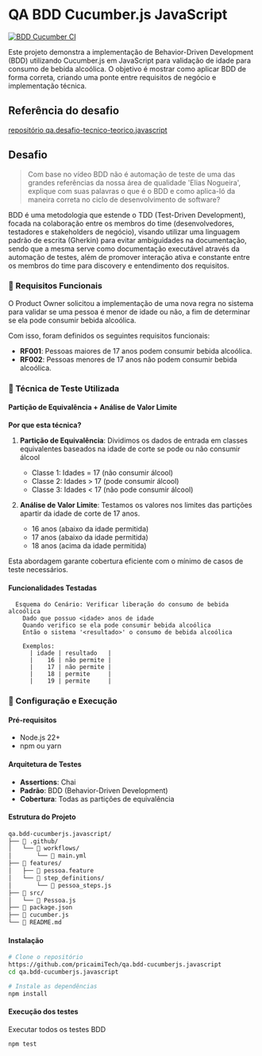 # QA BDD Cucumber.js JavaScript
[![BDD Cucumber CI](https://github.com/pricaimiTech/qa.bdd-cucumberjs.javascript/actions/workflows/main.yml/badge.svg)](https://github.com/pricaimiTech/qa.bdd-cucumberjs.javascript/actions/workflows/main.yml)

Este projeto demonstra a implementação de Behavior-Driven Development (BDD) utilizando Cucumber.js em JavaScript para validação de idade para consumo de bebida alcoólica. O objetivo é mostrar como aplicar BDD de forma correta, criando uma ponte entre requisitos de negócio e implementação técnica.

## Referência do desafio 
[repositório qa.desafio-tecnico-teorico.javascript](https://github.com/qajonatasmartins/qa.desafio-tecnico-teorico.javascript)


## Desafio 

> Com base no vídeo BDD não é automação de teste de uma das grandes referências da nossa área de qualidade 'Elias Nogueira', explique com suas palavras o que é o BDD e como aplica-ló da maneira correta no ciclo de desenvolvimento de software?

BDD é uma metodologia que estende o TDD (Test-Driven Development), focada na colaboração entre os membros do time (desenvolvedores, testadores e stakeholders de negócio), visando utilizar uma linguagem padrão de escrita (Gherkin) para evitar ambiguidades na documentação, sendo que a mesma serve como documentação executável através da automação de testes, além de promover interação ativa e constante entre os membros do time para discovery e entendimento dos requisitos. 


### 🎯 Requisitos Funcionais

O Product Owner solicitou a implementação de uma nova regra no sistema para validar se uma pessoa é menor de idade ou não, a fim de determinar se ela pode consumir bebida alcoólica.

Com isso, foram definidos os seguintes requisitos funcionais:

- **RF001**: Pessoas maiores de 17 anos podem consumir bebida alcoólica.
- **RF002**: Pessoas menores de 17 anos não podem consumir bebida alcoólica.

### 🧪 Técnica de Teste Utilizada

#### Partição de Equivalência + Análise de Valor Limite

**Por que esta técnica?**

1. **Partição de Equivalência**: Dividimos os dados de entrada em classes equivalentes baseados na idade de corte se pode ou não consumir álcool
   - Classe 1: Idades = 17 (não consumir álcool)
   - Classe 2: Idades > 17 (pode consumir álcool) 
   - Classe 3: Idades < 17 (não pode consumir álcool)

2. **Análise de Valor Limite**: Testamos os valores nos limites das partições apartir da idade de corte de 17 anos.
    - 16 anos (abaixo da idade permitida)
    - 17 anos (abaixo da idade permitida)
    - 18 anos (acima da idade permitida)

Esta abordagem garante cobertura eficiente com o mínimo de casos de teste necessários.

#### Funcionalidades Testadas

```
  Esquema do Cenário: Verificar liberação do consumo de bebida alcoólica
    Dado que possuo <idade> anos de idade
    Quando verifico se ela pode consumir bebida alcoólica
    Então o sistema '<resultado>' o consumo de bebida alcoólica

    Exemplos:
      | idade | resultado   |
      |    16 | não permite |
      |    17 | não permite |
      |    18 | permite     |
      |    19 | permite     |
```


### 🚀 Configuração e Execução

#### Pré-requisitos
- Node.js 22+ 
- npm ou yarn

#### Arquitetura de Testes
- **Assertions**: Chai
- **Padrão**: BDD (Behavior-Driven Development)
- **Cobertura**: Todas as partições de equivalência


#### Estrutura do Projeto 
```bash
qa.bdd-cucumberjs.javascript/
├── 📁 .github/
│   └── 📁 workflows/
│       └── 📄 main.yml
├── 📁 features/
│   ├── 📄 pessoa.feature
│   └── 📁 step_definitions/
│       └── 📄 pessoa_steps.js
├── 📁 src/
│   └── 📄 Pessoa.js
├── 📄 package.json
├── 📄 cucumber.js
└── 📄 README.md
```

#### Instalação
```bash
# Clone o repositório
https://github.com/pricaimiTech/qa.bdd-cucumberjs.javascript
cd qa.bdd-cucumberjs.javascript

# Instale as dependências
npm install
```

#### Execução dos testes

Executar todos os testes BDD
```bash
npm test
``` 

